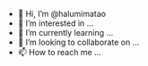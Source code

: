 - 👋 Hi, I’m @halumimatao
- 👀 I’m interested in ...
- 🌱 I’m currently learning ...
- 💞️ I’m looking to collaborate on ...
- 📫 How to reach me ...

<!---
halumimatao/halumimatao is a ✨ special ✨ repository because its `README.md` (this file) appears on your GitHub profile.
You can click the Preview link to take a look at your changes.
--->
